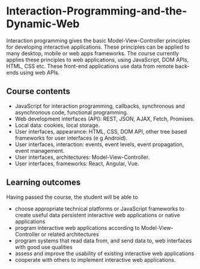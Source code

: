 # Interaction-Programming-and-the-Dynamic-Web

Interaction programming gives the basic Model-View-Controller principles for developing interactive applications. These principles can be applied to many desktop, mobile or web apps frameworks. The course currently applies these principles to web applications, using JavaScript, DOM APIs, HTML, CSS etc. These front-end applications use data from remote back-ends using web APIs.

## Course contents
* JavaScript for interaction programming, callbacks, synchronous and asynchronous code, functional programming.
* Web development interfaces (API): REST, JSON, AJAX, Fetch, Promises.
* Local data: cookies, local storage.
* User interfaces, appearance: HTML, CSS, DOM API, other tree based frameworks for user interfaces (e g Android).
* User interfaces, interaction: events, event levels, event propagation, event management.
* User interfaces, architectures: Model-View-Controller.
* User interfaces, frameworks: React, Angular, Vue.

## Learning outcomes
Having passed the course, the student will be able to

* choose appropriate technical platforms or JavaScript frameworks to create useful data persistent interactive web applications or native applications
* program interactive web applications according to Model-View-Controller or related architectures
* program systems that read data from, and send data to, web interfaces with good use qualities
* assess and improve the usability of existing interactive web applications
* cooperate with others to implement interactive web applications.
